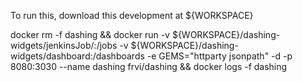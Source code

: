 To run this, download this development at ${WORKSPACE}

docker rm -f dashing && docker run -v ${WORKSPACE}/dashing-widgets/jenkinsJob/:/jobs -v ${WORKSPACE}/dashing-widgets/dashboard:/dashboards -e GEMS="httparty jsonpath" -d -p 8080:3030 --name dashing frvi/dashing && docker logs -f dashing
